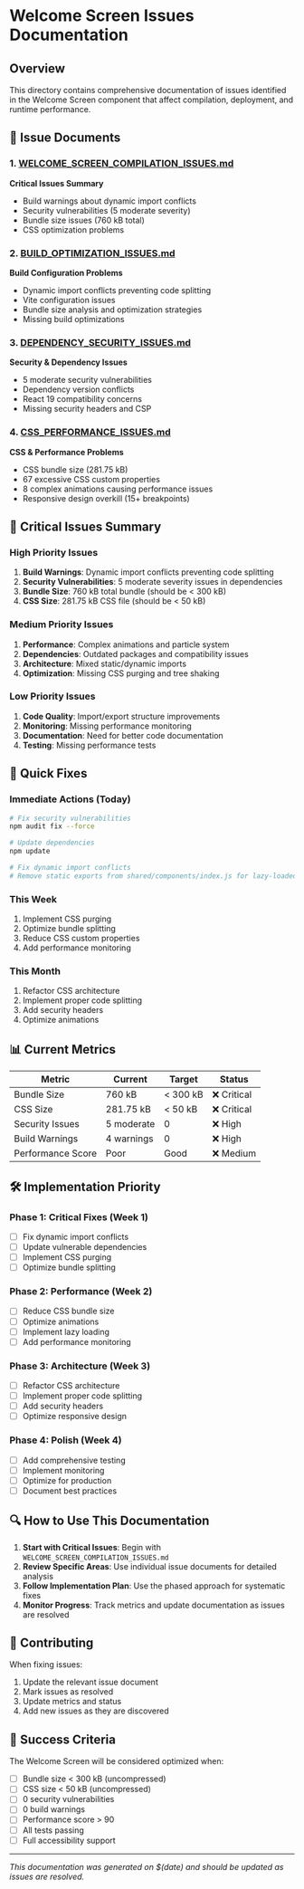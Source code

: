 # Welcome Screen Issues Documentation

## Overview
This directory contains comprehensive documentation of issues identified in the Welcome Screen component that affect compilation, deployment, and runtime performance.

## 📁 Issue Documents

### 1. [WELCOME_SCREEN_COMPILATION_ISSUES.md](./WELCOME_SCREEN_COMPILATION_ISSUES.md)
**Critical Issues Summary**
- Build warnings about dynamic import conflicts
- Security vulnerabilities (5 moderate severity)
- Bundle size issues (760 kB total)
- CSS optimization problems

### 2. [BUILD_OPTIMIZATION_ISSUES.md](./BUILD_OPTIMIZATION_ISSUES.md)
**Build Configuration Problems**
- Dynamic import conflicts preventing code splitting
- Vite configuration issues
- Bundle size analysis and optimization strategies
- Missing build optimizations

### 3. [DEPENDENCY_SECURITY_ISSUES.md](./DEPENDENCY_SECURITY_ISSUES.md)
**Security & Dependency Issues**
- 5 moderate security vulnerabilities
- Dependency version conflicts
- React 19 compatibility concerns
- Missing security headers and CSP

### 4. [CSS_PERFORMANCE_ISSUES.md](./CSS_PERFORMANCE_ISSUES.md)
**CSS & Performance Problems**
- CSS bundle size (281.75 kB)
- 67 excessive CSS custom properties
- 8 complex animations causing performance issues
- Responsive design overkill (15+ breakpoints)

## 🚨 Critical Issues Summary

### High Priority Issues
1. **Build Warnings**: Dynamic import conflicts preventing code splitting
2. **Security Vulnerabilities**: 5 moderate severity issues in dependencies
3. **Bundle Size**: 760 kB total bundle (should be < 300 kB)
4. **CSS Size**: 281.75 kB CSS file (should be < 50 kB)

### Medium Priority Issues
1. **Performance**: Complex animations and particle system
2. **Dependencies**: Outdated packages and compatibility issues
3. **Architecture**: Mixed static/dynamic imports
4. **Optimization**: Missing CSS purging and tree shaking

### Low Priority Issues
1. **Code Quality**: Import/export structure improvements
2. **Monitoring**: Missing performance monitoring
3. **Documentation**: Need for better code documentation
4. **Testing**: Missing performance tests

## 🎯 Quick Fixes

### Immediate Actions (Today)
```bash
# Fix security vulnerabilities
npm audit fix --force

# Update dependencies
npm update

# Fix dynamic import conflicts
# Remove static exports from shared/components/index.js for lazy-loaded components
```

### This Week
1. Implement CSS purging
2. Optimize bundle splitting
3. Reduce CSS custom properties
4. Add performance monitoring

### This Month
1. Refactor CSS architecture
2. Implement proper code splitting
3. Add security headers
4. Optimize animations

## 📊 Current Metrics

| Metric | Current | Target | Status |
|--------|---------|--------|--------|
| Bundle Size | 760 kB | < 300 kB | ❌ Critical |
| CSS Size | 281.75 kB | < 50 kB | ❌ Critical |
| Security Issues | 5 moderate | 0 | ❌ High |
| Build Warnings | 4 warnings | 0 | ❌ High |
| Performance Score | Poor | Good | ❌ Medium |

## 🛠️ Implementation Priority

### Phase 1: Critical Fixes (Week 1)
- [ ] Fix dynamic import conflicts
- [ ] Update vulnerable dependencies
- [ ] Implement CSS purging
- [ ] Optimize bundle splitting

### Phase 2: Performance (Week 2)
- [ ] Reduce CSS bundle size
- [ ] Optimize animations
- [ ] Implement lazy loading
- [ ] Add performance monitoring

### Phase 3: Architecture (Week 3)
- [ ] Refactor CSS architecture
- [ ] Implement proper code splitting
- [ ] Add security headers
- [ ] Optimize responsive design

### Phase 4: Polish (Week 4)
- [ ] Add comprehensive testing
- [ ] Implement monitoring
- [ ] Optimize for production
- [ ] Document best practices

## 🔍 How to Use This Documentation

1. **Start with Critical Issues**: Begin with `WELCOME_SCREEN_COMPILATION_ISSUES.md`
2. **Review Specific Areas**: Use individual issue documents for detailed analysis
3. **Follow Implementation Plan**: Use the phased approach for systematic fixes
4. **Monitor Progress**: Track metrics and update documentation as issues are resolved

## 📝 Contributing

When fixing issues:
1. Update the relevant issue document
2. Mark issues as resolved
3. Update metrics and status
4. Add new issues as they are discovered

## 🎯 Success Criteria

The Welcome Screen will be considered optimized when:
- [ ] Bundle size < 300 kB (uncompressed)
- [ ] CSS size < 50 kB (uncompressed)
- [ ] 0 security vulnerabilities
- [ ] 0 build warnings
- [ ] Performance score > 90
- [ ] All tests passing
- [ ] Full accessibility support

---

*This documentation was generated on $(date) and should be updated as issues are resolved.*